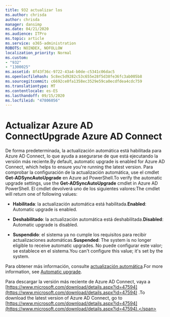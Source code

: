 ```yaml
---
title: 932 actualizar los
ms.author: chrisda
author: chrisda
manager: dansimp
ms.date: 04/21/2020
ms.audience: ITPro
ms.topic: article
ms.service: o365-administration
ROBOTS: NOINDEX, NOFOLLOW
localization_priority: Normal
ms.custom:
- "932"
- "1300025"
ms.assetid: 8f43f36c-9722-43a4-b0de-c5341c06dac5
ms.openlocfilehash: 5c8ec5d9282c53c655e28f5d38fe36fc3ab005b8
ms.sourcegitcommit: c6692ce0fa1358ec3529e59ca0ecdfdea4cdc759
ms.translationtype: MT
ms.contentlocale: es-ES
ms.lasthandoff: 09/15/2020
ms.locfileid: "47806056"
---
```

# <a name="upgrade-azure-ad-connect"></a><span data-ttu-id="333ee-102">Actualizar Azure AD Connect</span><span class="sxs-lookup"><span data-stu-id="333ee-102">Upgrade Azure AD Connect</span></span>

<span data-ttu-id="333ee-103">De forma predeterminada, la actualización automática está habilitada para Azure AD Connect, lo que ayuda a asegurarse de que está ejecutando la versión más reciente.</span><span class="sxs-lookup"><span data-stu-id="333ee-103">By default, automatic upgrade is enabled for Azure AD Connect, which helps to ensure you're running the latest version.</span></span> <span data-ttu-id="333ee-104">Para comprobar la configuración de la actualización automática, use el cmdlet **Get-ADSyncAutoUpgrade** en Azure ad PowerShell.</span><span class="sxs-lookup"><span data-stu-id="333ee-104">To verify the automatic upgrade settings, use the **Get-ADSyncAutoUpgrade** cmdlet in Azure AD PowerShell.</span></span> <span data-ttu-id="333ee-105">El cmdlet devolverá uno de los siguientes valores:</span><span class="sxs-lookup"><span data-stu-id="333ee-105">The cmdlet will return one of following values:</span></span>

- <span data-ttu-id="333ee-106">**Habilitada**: la actualización automática está habilitada.</span><span class="sxs-lookup"><span data-stu-id="333ee-106">**Enabled**: Automatic upgrade is enabled.</span></span>

- <span data-ttu-id="333ee-107">**Deshabilitado**: la actualización automática está deshabilitada.</span><span class="sxs-lookup"><span data-stu-id="333ee-107">**Disabled**: Automatic upgrade is disabled.</span></span>

- <span data-ttu-id="333ee-108">**Suspendido**: el sistema ya no cumple los requisitos para recibir actualizaciones automáticas.</span><span class="sxs-lookup"><span data-stu-id="333ee-108">**Suspended**: The system is no longer eligible to receive automatic upgrades.</span></span> <span data-ttu-id="333ee-109">No puede configurar este valor; se establece en el sistema.</span><span class="sxs-lookup"><span data-stu-id="333ee-109">You can't configure this value; it's set by the system.</span></span>

<span data-ttu-id="333ee-110">Para obtener más información, consulte [actualización automática](https://docs.microsoft.com/azure/active-directory/connect/active-directory-aadconnect-feature-automatic-upgrade).</span><span class="sxs-lookup"><span data-stu-id="333ee-110">For more information, see [Automatic upgrade](https://docs.microsoft.com/azure/active-directory/connect/active-directory-aadconnect-feature-automatic-upgrade).</span></span>

<span data-ttu-id="333ee-111">Para descargar la versión más reciente de Azure AD Connect, vaya a [https://www.microsoft.com/download/details.aspx?id=47594](https://www.microsoft.com/download/details.aspx?id=47594) .</span><span class="sxs-lookup"><span data-stu-id="333ee-111">To download the latest version of Azure AD Connect, go to [https://www.microsoft.com/download/details.aspx?id=47594](https://www.microsoft.com/download/details.aspx?id=47594).</span></span>
